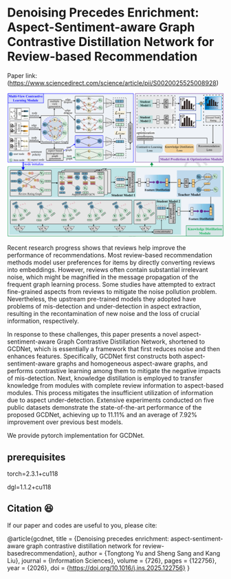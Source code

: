 # Denoising Precedes Enrichment: Aspect-Sentiment-aware Graph Contrastive Distillation Network for Review-based Recommendation

Paper link: (https://www.sciencedirect.com/science/article/pii/S0020025525008928)

![framework of GCDNet](model.png)

Recent research progress shows that reviews help improve the performance of recommendations. Most review-based recommendation methods model user preferences for items by directly converting reviews into embeddings. However, reviews often contain substantial irrelevant noise, which might be magnified in the message propagation of the frequent graph learning process. Some studies have attempted to extract fine-grained aspects from reviews to mitigate the noise pollution problem. Nevertheless, the upstream pre-trained models they adopted have problems of mis-detection and under-detection in aspect extraction, resulting in the recontamination of new noise and the loss of crucial information, respectively. 

In response to these challenges, this paper presents a novel aspect-sentiment-aware Graph Contrastive Distillation Network, shortened to GCDNet, which is essentially a framework that first reduces noise and then enhances features. Specifically, GCDNet first constructs both aspect-sentiment-aware graphs and homogeneous aspect-aware graphs, and performs contrastive learning among them to mitigate the negative impacts of mis-detection. Next, knowledge distillation is employed to transfer knowledge from modules with complete review information to aspect-based modules. This process mitigates the insufficient utilization of information due to aspect under-detection. Extensive experiments conducted on five public datasets demonstrate the state-of-the-art performance of the proposed GCDNet, achieving up to 11.11% and an average of 7.92% improvement over previous best models. 

We provide pytorch implementation for GCDNet. 

## prerequisites
torch=2.3.1+cu118

dgl=1.1.2+cu118


## Citation :satisfied:
If our paper and codes are useful to you, please cite:

@article{gcdnet,
title = {Denoising precedes enrichment: aspect-sentiment-aware graph contrastive distillation network for review-basedrecommendation},
author = {Tongtong Yu and Sheng Sang and Kang Liu},
journal = {Information Sciences},
volume = {726},
pages = {122756},
year = {2026},
doi = {https://doi.org/10.1016/j.ins.2025.122756}
}
